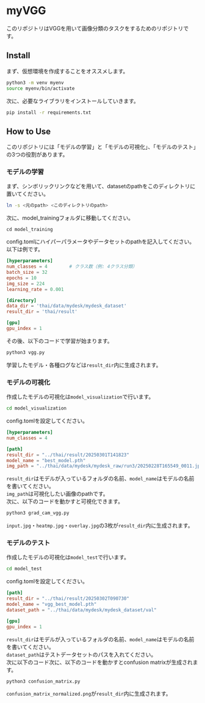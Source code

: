 # myVGG
このリポジトリはVGGを用いて画像分類のタスクをするためのリポジトリです。

## Install
まず、仮想環境を作成することをオススメします。
```sh
python3 -m venv myenv
source myenv/bin/activate
```
次に、必要なライブラリをインストールしていきます。
```sh
pip install -r requirements.txt
```

## How to Use
このリポジトリには「モデルの学習」と「モデルの可視化」、「モデルのテスト」の3つの役割があります。
### モデルの学習
まず、シンボリックリンクなどを用いて、datasetのpathをこのディレクトリに置いてください。
```sh
ln -s <元のpath> <このディレクトリのpath>
```
次に、model_trainingフォルダに移動してください。
```
cd model_training
```
config.tomlにハイパーパラメータやデータセットのpathを記入してください。  
以下は例です。
```toml
[hyperparameters]
num_classes = 4        # クラス数（例: 4クラス分類）
batch_size = 32
epochs = 10
img_size = 224
learning_rate = 0.001

[directory]
data_dir = 'thai/data/mydesk/mydesk_dataset'    
result_dir = 'thai/result'

[gpu]
gpu_index = 1
```
その後、以下のコードで学習が始まります。
```sh
python3 vgg.py
```
学習したモデル・各種ログなどは`result_dir`内に生成されます。
### モデルの可視化
作成したモデルの可視化は`model_visualization`で行います。 
```sh
cd model_visualization
``` 
config.tomlを設定してください。
```toml
[hyperparameters]
num_classes = 4

[path]
result_dir = "../thai/result/20250301T141823"
model_name = "best_model.pth"
img_path = "../thai/data/mydesk/mydesk_raw/run3/20250228T165549_0011.jpg"

```
`result_dir`はモデルが入っているフォルダの名前、`model_name`はモデルの名前を書いてください。  
`img_path`は可視化したい画像のpathです。  
次に、以下のコードを動かすと可視化できます。
```sh
python3 grad_cam_vgg.py
```
`input.jpg`・`heatmp.jpg`・`overlay.jpg`の3枚が`result_dir`内に生成されます。
### モデルのテスト
作成したモデルの可視化は`model_test`で行います。
```sh
cd model_test
``` 
config.tomlを設定してください。
```toml
[path]
result_dir = "../thai/result/20250302T090730"
model_name = "vgg_best_model.pth"
dataset_path = "../thai/data/mydesk/mydesk_dataset/val"

[gpu]
gpu_index = 1
```
`result_dir`はモデルが入っているフォルダの名前、`model_name`はモデルの名前を書いてください。  
`dataset_path`はテストデータセットのパスを入れてください。  
次に以下のコード次に、以下のコードを動かすとconfusion matrixが生成されます。
```sh
python3 confusion_matrix.py
```
`confusion_matrix_normalized.png`が`result_dir`内に生成されます。